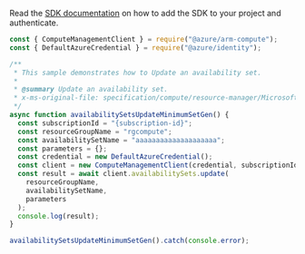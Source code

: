Read the [SDK documentation](https://github.com/Azure/azure-sdk-for-js/blob/%40azure%2Farm-compute_19.0.0/sdk/compute/arm-compute/README.md) on how to add the SDK to your project and authenticate.

```javascript
const { ComputeManagementClient } = require("@azure/arm-compute");
const { DefaultAzureCredential } = require("@azure/identity");

/**
 * This sample demonstrates how to Update an availability set.
 *
 * @summary Update an availability set.
 * x-ms-original-file: specification/compute/resource-manager/Microsoft.Compute/stable/2022-03-01/ComputeRP/examples/availabilitySetExamples/AvailabilitySets_Update_MinimumSet_Gen.json
 */
async function availabilitySetsUpdateMinimumSetGen() {
  const subscriptionId = "{subscription-id}";
  const resourceGroupName = "rgcompute";
  const availabilitySetName = "aaaaaaaaaaaaaaaaaaaa";
  const parameters = {};
  const credential = new DefaultAzureCredential();
  const client = new ComputeManagementClient(credential, subscriptionId);
  const result = await client.availabilitySets.update(
    resourceGroupName,
    availabilitySetName,
    parameters
  );
  console.log(result);
}

availabilitySetsUpdateMinimumSetGen().catch(console.error);
```
